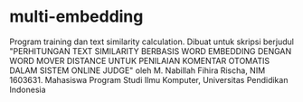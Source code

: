 # multi-embedding
Program training dan text similarity calculation.
Dibuat untuk skripsi berjudul "PERHITUNGAN TEXT SIMILARITY BERBASIS WORD EMBEDDING DENGAN WORD MOVER DISTANCE UNTUK PENILAIAN KOMENTAR OTOMATIS DALAM SISTEM ONLINE JUDGE"
oleh M. Nabillah Fihira Rischa, NIM 1603631.
Mahasiswa Program Studi Ilmu Komputer, Universitas Pendidikan Indonesia
